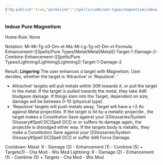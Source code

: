 ```yaml
---
{"dg-publish":true,"permalink":"/spells/combined-types/magnetism/imbue-mag/","tags":["Spell/Lightning","Spell/Metal","Spell/Imbue","Spell/Damage","Spell/Utility","Spell/Lingering"]}
---
```


### Imbue Pure Magnetism
Home Rule: None

Notation: Ml-Mt-Tg-x0-Dm-xt-Ma-Ml-Lg-Tg-x0-Dm-xt
Formula: Enhancement-[[Spells/Pure Types/Metal/Metal\|Metal]]-Target-1-Damage-2-Combine-Enhancement-[[Spells/Pure Types/Lightning/Lightning\|Lightning]]-Target-1-Damage-2

Result: ***Lingering***
The user enhances a target with Magnetism. User decides, whether the target is ‘Attractive’ or ‘Repulsive’. ‘
- Attractive’ targets will pull metals within 30ft towards it, or pull the target to the metal. If the target is pulled towards the metal, they take 4d6 bludgeon damage. If things slam into the Target, dependent on size, damage will be between 0-10 (physical type). 
- ‘Repulsive’ targets will push metals away. Target will have a +2 Ac against Metal projectiles. If the target is hit by a metallic projectile , the target makes a Constitution Save against your [[Glossaries/System Glossary#Spell DC\|Spell DC]] or or suffers its damage again, the projectile is dislodged either way. If the targets body is metallic, they make a Constitution Save against your [[Glossaries/System Glossary#Spell DC\|Spell DC]] or suffer 4d6 Force Damage. 

Cooldown:
Metal: 9 - Damage (2) - Enhancement (1) - Combine (5) + Targets(1) - Cha Mod - Wis Mod
Lightning: 9 -  Damage (2) - Enhancement (1) - Combine (5) + Targets - Cha Mod - Wis Mod